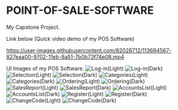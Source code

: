 # POINT-OF-SALE-SOFTWARE
My Capstone Project.

Link below (Quick video demo of my POS Software)

https://user-images.githubusercontent.com/82028712/113694567-827eaa00-9702-11eb-8a51-7b0b73f74e08.mp4

UI Images of my POS Software.
![Log-in(Light)](https://user-images.githubusercontent.com/82028712/113693912-b4dbd780-9701-11eb-995a-8f1505160b0d.png)
![Log-in(Dark)](https://user-images.githubusercontent.com/82028712/113693919-b73e3180-9701-11eb-95ec-7ce2970db544.png)
![Selection(Light)](https://user-images.githubusercontent.com/82028712/113693942-bf966c80-9701-11eb-9614-f9980d342727.png)
![Selection(Dark)](https://user-images.githubusercontent.com/82028712/113693946-c1603000-9701-11eb-9cb5-3228bc4093f3.png)
![Categories(Light)](https://user-images.githubusercontent.com/82028712/113694129-f10f3800-9701-11eb-8040-14a6cc2b6880.png)
![Categories(Dark)](https://user-images.githubusercontent.com/82028712/113694150-f66c8280-9701-11eb-8a44-90e4cef29af2.png)
![Ordering(Light)](https://user-images.githubusercontent.com/82028712/113693984-cc1ac500-9701-11eb-92fc-cd57c99be8fb.png)
![Ordering(Dark)](https://user-images.githubusercontent.com/82028712/113693992-ce7d1f00-9701-11eb-8118-83fa63b6e311.png)
![SalesReport(Light)](https://user-images.githubusercontent.com/82028712/113694010-d2a93c80-9701-11eb-89b2-7a8828070116.png)
![SalesReport(Dark)](https://user-images.githubusercontent.com/82028712/113694038-d76df080-9701-11eb-9b0f-387df28deade.png)
![AccountsList(Light)](https://user-images.githubusercontent.com/82028712/113694082-e2288580-9701-11eb-8ac0-b7e0f89ca5ef.png)
![AccountsList(Dark)](https://user-images.githubusercontent.com/82028712/113694086-e5237600-9701-11eb-912b-e0e152e1f3af.png)
![Register(Light)](https://user-images.githubusercontent.com/82028712/113694302-24ea5d80-9702-11eb-9fda-9ec0c87f438a.png)
![Register(Dark)](https://user-images.githubusercontent.com/82028712/113694308-274cb780-9702-11eb-9e96-ca58617cb8db.png)
![ChangeCode(Light)](https://user-images.githubusercontent.com/82028712/113694214-0be1ac80-9702-11eb-8411-3e41c057af65.png)
![ChangeCode(Dark)](https://user-images.githubusercontent.com/82028712/113694268-1b60f580-9702-11eb-84c8-7f2bba611d91.png)
